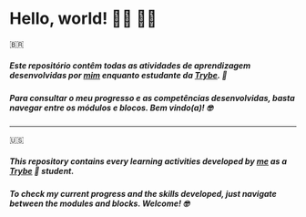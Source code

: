 # **Hello, world!** 🏳️‍🌈 🧙‍♀️

🇧🇷
##### Este repositório contêm todas as atividades de aprendizagem desenvolvidas por [mim](https://linkedin.com/in/erg1101) enquanto estudante da [Trybe](https://betrybe.com). 🚀

##### Para consultar o meu progresso e as competências desenvolvidas, basta navegar entre os módulos e blocos. Bem vindo(a)! 🤓

-----------------------------------------------------------------------------------------------------

🇺🇸
##### This repository contains every learning activities developed by [me](https://linkedin.com/in/erg1101) as a [Trybe](https://betrybe.com) 🚀 student.

##### To check my current progress and the skills developed, just navigate between the modules and blocks. Welcome! 🤓
